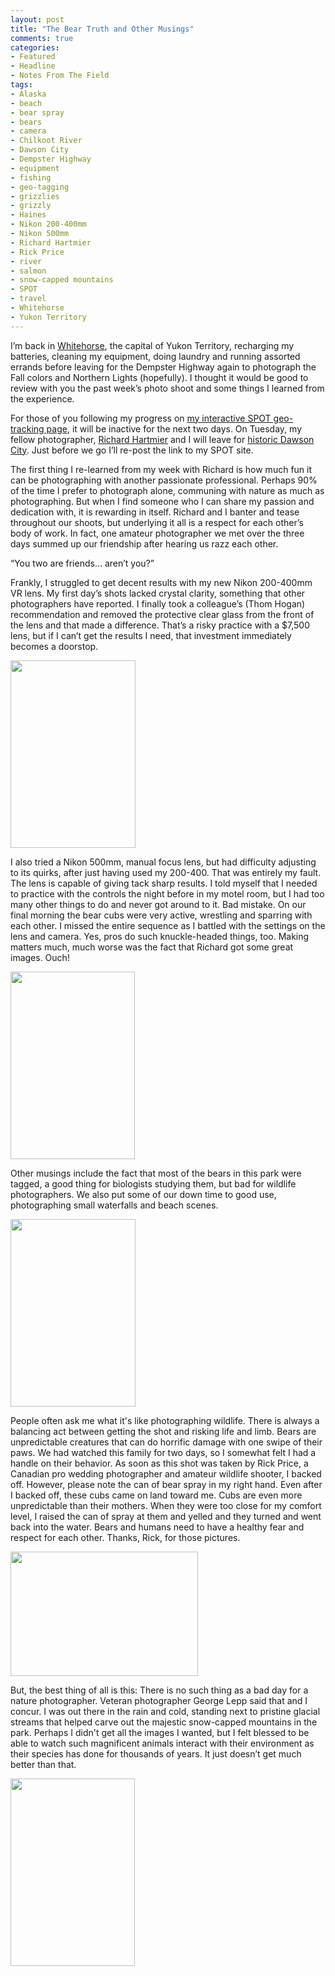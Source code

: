 ```yaml
---
layout: post
title: "The Bear Truth and Other Musings"
comments: true
categories:
- Featured
- Headline
- Notes From The Field
tags:
- Alaska
- beach
- bear spray
- bears
- camera
- Chilkoot River
- Dawson City
- Dempster Highway
- equipment
- fishing
- geo-tagging
- grizzlies
- grizzly
- Haines
- Nikon 200-400mm
- Nikon 500mm
- Richard Hartmier
- Rick Price
- river
- salmon
- snow-capped mountains
- SPOT
- travel
- Whitehorse
- Yukon Territory
---
```

I’m back in <a href="http://blog.lesterpickerphoto.com/2011/02/13/whitehorse-yukon-gateway-to-the-north/">Whitehorse</a>, the capital of Yukon Territory, recharging my batteries, cleaning my equipment, doing laundry and running assorted errands before leaving for the Dempster Highway again to photograph the Fall colors and Northern Lights (hopefully). I thought it would be good to review with you the past week’s photo shoot and some things I learned from the experience.

For those of you following my progress on <a href="http://share.findmespot.com/shared/faces/viewspots.jsp?glId=0kZSlrkmUT5roDXDQ9VAGrsoTydOkgGEl">my interactive SPOT geo-tracking page</a>, it will be inactive for the next two days. On Tuesday, my fellow photographer, <a href="http://www.hartmier.com">Richard Hartmier</a> and I will leave for <a href="http://blog.lesterpickerphoto.com/2011/02/10/dawson-city-or-bust/">historic Dawson City</a>. Just before we go I’ll re-post the link to my SPOT site.

The first thing I re-learned from my week with Richard is how much fun it can be photographing with another passionate professional. Perhaps 90% of the time I prefer to photograph alone, communing with nature as much as photographing. But when I find someone who I can share my passion and dedication with, it is rewarding in itself. Richard and I banter and tease throughout our shoots, but underlying it all is a respect for each other’s body of work. In fact, one amateur photographer we met over the three days summed up our friendship after hearing us razz each other.

“You two are friends… aren’t you?”

Frankly, I struggled to get decent results with my new Nikon 200-400mm VR lens. My first day’s shots lacked crystal clarity, something that other photographers have reported. I finally took a colleague’s (Thom Hogan) recommendation and removed the protective clear glass from the front of the lens and that made a difference. That’s a risky practice with a $7,500 lens, but if I can’t get the results I need, that investment immediately becomes a doorstop.

<a href="http://blog.lesterpickerphoto.com/wp-content/uploads/2011/08/LAP_5284.jpg"><img class="size-medium wp-image-1508" title="LAP_5284" src="http://blog.lesterpickerphoto.com/wp-content/uploads/2011/08/LAP_5284-200x300.jpg" alt="" width="200" height="300" /></a>

I also tried a Nikon 500mm, manual focus lens, but had difficulty adjusting to its quirks, after just having used my 200-400. That was entirely my fault. The lens is capable of giving tack sharp results. I told myself that I needed to practice with the controls the night before in my motel room, but I had too many other things to do and never got around to it. Bad mistake. On our final morning the bear cubs were very active, wrestling and sparring with each other. I missed the entire sequence as I battled with the settings on the lens and camera. Yes, pros do such knuckle-headed things, too. Making matters much, much worse was the fact that Richard got some great images. Ouch!

<a href="http://blog.lesterpickerphoto.com/wp-content/uploads/2011/08/LAP_5276.jpg"><img class="size-medium wp-image-1509" title="LAP_5276" src="http://blog.lesterpickerphoto.com/wp-content/uploads/2011/08/LAP_5276-199x300.jpg" alt="" width="199" height="300" /></a>

Other musings include the fact that most of the bears in this park were tagged, a good thing for biologists studying them, but bad for wildlife photographers. We also put some of our down time to good use, photographing small waterfalls and beach scenes.

<a href="http://blog.lesterpickerphoto.com/wp-content/uploads/2011/08/LAP2386.jpg"><img class="size-medium wp-image-1511" title="_LAP2386" src="http://blog.lesterpickerphoto.com/wp-content/uploads/2011/08/LAP2386-200x300.jpg" alt="" width="200" height="300" /></a>

People often ask me what it's like photographing wildlife. There is always a balancing act between getting the shot and risking life and limb. Bears are unpredictable creatures that can do horrific damage with one swipe of their paws. We had watched this family for two days, so I somewhat felt I had a handle on their behavior. As soon as this shot was taken by Rick Price, a Canadian pro wedding photographer and amateur wildlife shooter, I backed off. However, please note the can of bear spray in my right hand. Even after I backed off, these cubs came on land toward me. Cubs are even more unpredictable than their mothers. When they were too close for my comfort level, I raised the can of spray at them and yelled and they turned and went back into the water. Bears and humans need to have a healthy fear and respect for each other. Thanks, Rick, for those pictures.

<a href="http://blog.lesterpickerphoto.com/wp-content/uploads/2011/08/DSC_4958.jpg"><img class="size-medium wp-image-1510" title="DSC_4958" src="http://blog.lesterpickerphoto.com/wp-content/uploads/2011/08/DSC_4958-300x199.jpg" alt="" width="300" height="199" /></a>

But, the best thing of all is this: There is no such thing as a bad day for a nature photographer. Veteran photographer George Lepp said that and I concur. I was out there in the rain and cold, standing next to pristine glacial streams that helped carve out the majestic snow-capped mountains in the park. Perhaps I didn't get all the images I wanted, but I felt blessed to be able to watch such magnificent animals interact with their environment as their species has done for thousands of years. It just doesn’t get much better than that.

<a href="http://blog.lesterpickerphoto.com/wp-content/uploads/2011/08/LAP2193.jpg"><img class="size-medium wp-image-1512" title="_LAP2193" src="http://blog.lesterpickerphoto.com/wp-content/uploads/2011/08/LAP2193-199x300.jpg" alt="" width="199" height="300" /></a>